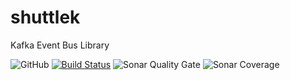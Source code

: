 # shuttlek
Kafka Event Bus Library

![GitHub](https://img.shields.io/github/license/neutrine/shuttlek)
[![Build Status](https://travis-ci.org/neutrine/shuttlek.svg?branch=master)](https://travis-ci.org/neutrine/shuttlek)
![Sonar Quality Gate](https://img.shields.io/sonar/quality_gate/neutrine_shuttlek?server=https%3A%2F%2Fsonarcloud.io)
![Sonar Coverage](https://img.shields.io/sonar/coverage/neutrine_shuttlek?server=https%3A%2F%2Fsonarcloud.io)